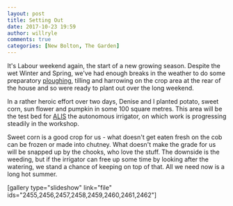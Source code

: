 ```yaml
---
layout: post
title: Setting Out
date: 2017-10-23 19:59
author: willryle
comments: true
categories: [New Bolton, The Garden]
---
```

It's Labour weekend again, the start of a new growing season. Despite the wet Winter and Spring, we've had enough breaks in the weather to do some preparatory <a href="https://willryle.wordpress.com/2017/09/24/plough-the-field/" target="_blank" rel="noopener">ploughing</a>, tilling and harrowing on the crop area at the rear of the house and so were ready to plant out over the long weekend.

<!--more-->

In a rather heroic effort over two days, Denise and I planted potato, sweet corn, sun flower and pumpkin in some 100 square metres. This area will be the test bed for <a href="https://willryle.wordpress.com/2016/10/16/autonomous-irrigation/" target="_blank" rel="noopener">ALIS</a> the autonomous irrigator, on which work is progressing steadily in the workshop.

Sweet corn is a good crop for us - what doesn't get eaten fresh on the cob can be frozen or made into chutney. What doesn't make the grade for us will be snapped up by the chooks, who love the stuff. The downside is the weeding, but if the irrigator can free up some time by looking after the watering, we stand a chance of keeping on top of that. All we need now is a long hot summer.

[gallery type="slideshow" link="file" ids="2455,2456,2457,2458,2459,2460,2461,2462"]
